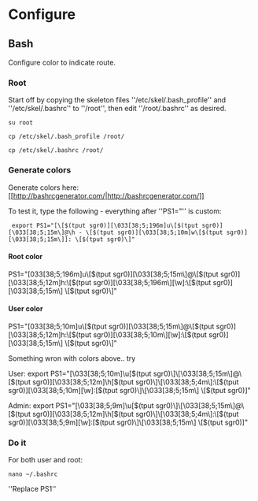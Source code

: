 # Configure

## Bash

Configure color to indicate route.

### Root

Start off by copying the skeleton files ''/etc/skel/.bash_profile'' and ''/etc/skel/.bashrc'' to ''/root'', then edit ''/root/.bashrc'' as desired.
```
su root

cp /etc/skel/.bash_profile /root/

cp /etc/skel/.bashrc /root/
```

### Generate colors

Generate colors here: [[http://bashrcgenerator.com/|http://bashrcgenerator.com/]]

To test it, type the following - everything after ''PS1="'' is custom:
```
 export PS1="[\[$(tput sgr0)][\033[38;5;196m]u\[$(tput sgr0)][\033[38;5;15m\]@\h - \[$(tput sgr0)][\033[38;5;10m]w\[$(tput sgr0)][\033[38;5;15m\]]: \[$(tput sgr0)\]"
```

#### Root color

<file>
PS1="[033[38;5;196m]u\[$(tput sgr0)][\033[38;5;15m\]@\[$(tput sgr0)][\033[38;5;12m]h:\[$(tput sgr0)][\033[38;5;196m\][\w]:\[$(tput sgr0)][\033[38;5;15m\] \[$(tput sgr0)\]"
</file>

#### User color

<file>
PS1="[033[38;5;10m]u\[$(tput sgr0)][\033[38;5;15m\]@\[$(tput sgr0)][\033[38;5;12m]h:\[$(tput sgr0)][\033[38;5;10m\][\w]:\[$(tput sgr0)][\033[38;5;15m\] \[$(tput sgr0)\]"
</file>

Something wron with colors above.. try

User: export PS1="\[\033[38;5;10m\]\u\[$(tput sgr0)\]\[\033[38;5;15m\]@\[$(tput sgr0)\]\[\033[38;5;12m\]\h\[$(tput sgr0)\]\[\033[38;5;4m\]:\[$(tput sgr0)\]\[\033[38;5;10m\][\w]:\[$(tput sgr0)\]\[\033[38;5;15m\] \[$(tput sgr0)\]"

Admin: export PS1="\[\033[38;5;9m\]\u\[$(tput sgr0)\]\[\033[38;5;15m\]@\[$(tput sgr0)\]\[\033[38;5;12m\]\h\[$(tput sgr0)\]\[\033[38;5;4m\]:\[$(tput sgr0)\]\[\033[38;5;9m\][\w]:\[$(tput sgr0)\]\[\033[38;5;15m\] \[$(tput sgr0)\]"

### Do it

For both user and root:

```
nano ~/.bashrc
```

''Replace PS1''

